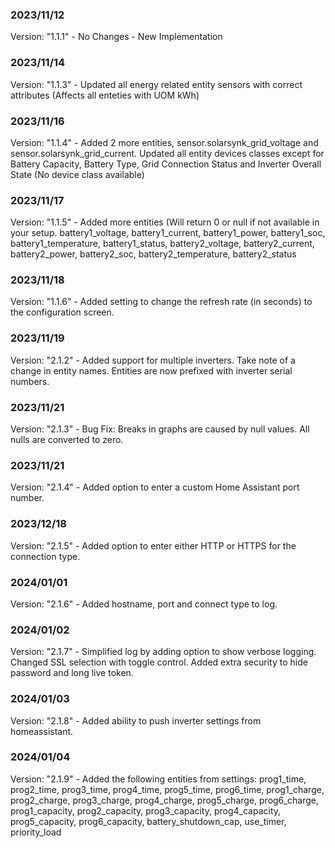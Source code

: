 ### 2023/11/12
Version: "1.1.1" - No Changes - New Implementation

### 2023/11/14
Version: "1.1.3" - Updated all energy related entity sensors with correct attributes (Affects all enteties with UOM kWh)

### 2023/11/16
Version: "1.1.4" - Added 2 more entities, sensor.solarsynk_grid_voltage and sensor.solarsynk_grid_current.
Updated all entity devices classes except for Battery Capacity, Battery Type, Grid Connection Status and Inverter Overall State (No device class available)

### 2023/11/17
Version: "1.1.5" - Added more entities (Will return 0 or null if not available in your setup.
battery1_voltage, 
battery1_current, 
battery1_power, 
battery1_soc, 
battery1_temperature, 
battery1_status, 
battery2_voltage, 
battery2_current, 
battery2_power, 
battery2_soc, 
battery2_temperature, 
battery2_status

### 2023/11/18
Version: "1.1.6" - Added setting to change the refresh rate (in seconds) to the configuration screen.

### 2023/11/19
Version: "2.1.2" - Added support for multiple inverters. Take note of a change in entity names. Entities are now prefixed with inverter serial numbers.

### 2023/11/21
Version: "2.1.3" - Bug Fix: Breaks in graphs are caused by null values. All nulls are converted to zero.

### 2023/11/21
Version: "2.1.4" - Added option to enter a custom Home Assistant port number.

### 2023/12/18
Version: "2.1.5" - Added option to enter either HTTP or HTTPS for the connection type.

### 2024/01/01
Version: "2.1.6" - Added hostname, port and connect type to log.

### 2024/01/02
Version: "2.1.7" - Simplified log by adding option to show verbose logging. Changed SSL selection with toggle control. Added extra security to hide password and long live token.

### 2024/01/03
Version: "2.1.8" - Added ability to push inverter settings from homeassistant.

### 2024/01/04
Version: "2.1.9" - Added the following entities from settings: prog1_time, prog2_time, prog3_time, prog4_time, prog5_time, prog6_time, prog1_charge, prog2_charge, prog3_charge, prog4_charge, prog5_charge, prog6_charge, prog1_capacity, prog2_capacity, prog3_capacity, prog4_capacity, prog5_capacity, prog6_capacity, battery_shutdown_cap, use_timer, priority_load
